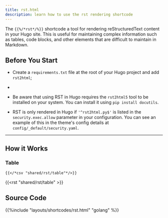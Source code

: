 ```yaml
---
title: rst.html
description: learn how to use the rst rendering shortcode
---
```


The `{{%/*rst*/%}}` shortcode a tool for rendering reStructuredText content in your Hugo site. This is useful for maintaining complex information such as tables, code blocks, and other elements that are difficult to maintain in Markdown.


## Before You Start

- Create a `requirements.txt` file at the root of your Hugo project and add `rst2html`; 
- 

- Be aware that using RST in Hugo requires the `rst2html5` tool to be installed on your system. You can install it using `pip install docutils`.
- RST is only rendered in Hugo if `'^rst2html.py$'` is listed in the `security.exec.allow` parameter in your configuration. You can see an example of this in the theme's config details at `config/_default/security.yaml`.

---

## How it Works 

### Table

`{{</*csv "shared/rst/table"*/>}}`

{{<rst "shared/rst/table" >}}


## Source Code 

{{%include "layouts/shortcodes/rst.html" "golang" %}}